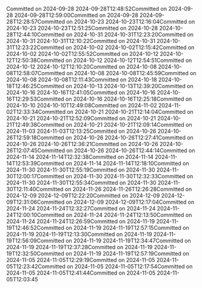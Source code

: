 Committed on 2024-09-28 2024-09-28T12:48:52Committed on 2024-09-28 2024-09-28T12:59:00Committed on 2024-09-28 2024-09-28T12:28:57Committed on 2024-10-23 2024-10-23T12:16:04Committed on 2024-10-23 2024-10-23T12:51:25Committed on 2024-10-28 2024-10-28T12:44:10Committed on 2024-10-31 2024-10-31T12:23:20Committed on 2024-10-31 2024-10-31T12:10:22Committed on 2024-10-31 2024-10-31T12:23:22Committed on 2024-10-02 2024-10-02T12:15:42Committed on 2024-10-02 2024-10-02T12:55:52Committed on 2024-10-12 2024-10-12T12:50:38Committed on 2024-10-12 2024-10-12T12:54:51Committed on 2024-10-12 2024-10-12T12:10:20Committed on 2024-10-08 2024-10-08T12:58:07Committed on 2024-10-08 2024-10-08T12:45:59Committed on 2024-10-08 2024-10-08T12:11:43Committed on 2024-10-18 2024-10-18T12:46:25Committed on 2024-10-13 2024-10-13T12:39:20Committed on 2024-10-16 2024-10-16T12:41:05Committed on 2024-10-16 2024-10-16T12:29:53Committed on 2024-10-16 2024-10-16T12:25:18Committed on 2024-10-10 2024-10-10T12:49:08Committed on 2024-11-02 2024-11-02T12:33:34Committed on 2024-10-21 2024-10-21T12:14:04Committed on 2024-10-21 2024-10-21T12:52:09Committed on 2024-10-21 2024-10-21T12:49:38Committed on 2024-10-21 2024-10-21T12:09:14Committed on 2024-11-03 2024-11-03T12:13:25Committed on 2024-10-26 2024-10-26T12:59:18Committed on 2024-10-26 2024-10-26T12:27:41Committed on 2024-10-26 2024-10-26T12:36:21Committed on 2024-10-26 2024-10-26T12:07:45Committed on 2024-10-26 2024-10-26T12:44:14Committed on 2024-11-14 2024-11-14T12:32:38Committed on 2024-11-14 2024-11-14T12:53:39Committed on 2024-11-14 2024-11-14T12:18:10Committed on 2024-11-30 2024-11-30T12:55:19Committed on 2024-11-30 2024-11-30T12:00:17Committed on 2024-11-30 2024-11-30T12:32:33Committed on 2024-11-30 2024-11-30T12:55:34Committed on 2024-11-30 2024-11-30T12:11:40Committed on 2024-11-26 2024-11-26T12:26:28Committed on 2024-12-09 2024-12-09T12:22:20Committed on 2024-12-09 2024-12-09T12:31:06Committed on 2024-12-09 2024-12-09T12:17:04Committed on 2024-11-24 2024-11-24T12:32:27Committed on 2024-11-24 2024-11-24T12:00:10Committed on 2024-11-24 2024-11-24T12:13:50Committed on 2024-11-24 2024-11-24T12:26:59Committed on 2024-11-19 2024-11-19T12:46:52Committed on 2024-11-19 2024-11-19T12:57:15Committed on 2024-11-19 2024-11-19T12:13:30Committed on 2024-11-19 2024-11-19T12:56:09Committed on 2024-11-19 2024-11-19T12:34:47Committed on 2024-11-19 2024-11-19T12:37:28Committed on 2024-11-19 2024-11-19T12:32:50Committed on 2024-11-19 2024-11-19T12:57:19Committed on 2024-11-05 2024-11-05T12:29:19Committed on 2024-11-05 2024-11-05T12:23:42Committed on 2024-11-05 2024-11-05T12:17:54Committed on 2024-11-05 2024-11-05T12:41:44Committed on 2024-11-05 2024-11-05T12:03:45